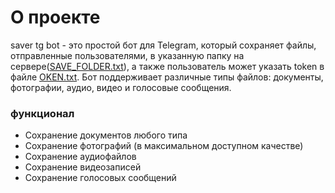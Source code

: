 # О проекте

saver tg bot - это простой бот для Telegram, который сохраняет файлы, отправленные пользователями, в указанную папку на сервере([SAVE_FOLDER.txt](https://github.com/DanielE330/SAVER-TG-BOT/blob/main/SAVE_FOLDER.txt)), а также пользователь может указать token в файле [OKEN.txt](https://github.com/DanielE330/SAVER-TG-BOT/blob/main/TOKEN.txt). 
Бот поддерживает различные типы файлов: документы, фотографии, аудио, видео и голосовые сообщения.

### функционал

- Сохранение документов любого типа
- Сохранение фотографий (в максимальном доступном качестве)
- Сохранение аудиофайлов
- Сохранение видеозаписей
- Сохранение голосовых сообщений

